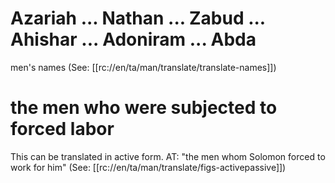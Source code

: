 # Azariah ... Nathan ... Zabud ... Ahishar ... Adoniram ... Abda

men's names (See: [[rc://en/ta/man/translate/translate-names]])

# the men who were subjected to forced labor

This can be translated in active form. AT: "the men whom Solomon forced to work for him" (See: [[rc://en/ta/man/translate/figs-activepassive]])

